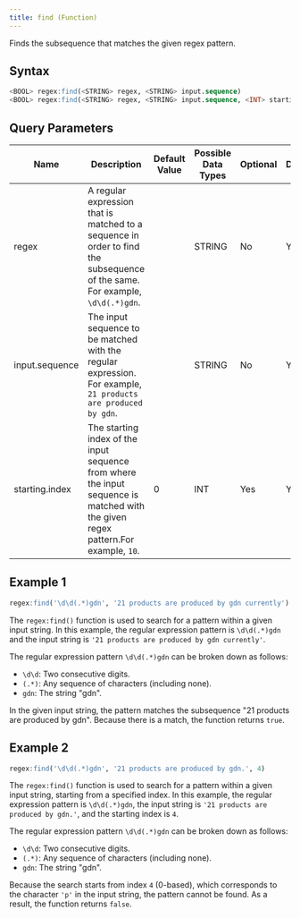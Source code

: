 ```yaml
---
title: find (Function)
---
```


Finds the subsequence that matches the given regex pattern.

## Syntax

```sql
<BOOL> regex:find(<STRING> regex, <STRING> input.sequence)
<BOOL> regex:find(<STRING> regex, <STRING> input.sequence, <INT> starting.index)
```

## Query Parameters

| Name   | Description   | Default Value | Possible Data Types | Optional | Dynamic |
|--------|---------------|---------------|---------------------|----------|---------|
| regex  | A regular expression that is matched to a sequence in order to find the subsequence of the same. For example, `\d\d(.*)gdn`.    |         | STRING  | No       | Yes  |
| input.sequence | The input sequence to be matched with the regular expression. For example, `21 products are produced by gdn`.  |        | STRING   | No       | Yes     |
| starting.index | The starting index of the input sequence from where the input sequence is matched with the given regex pattern.For example, `10`. | 0  | INT   | Yes   | Yes   |

## Example 1

```sql
regex:find('\d\d(.*)gdn', '21 products are produced by gdn currently')
```

The `regex:find()` function is used to search for a pattern within a given input string. In this example, the regular expression pattern is `\d\d(.*)gdn` and the input string is `'21 products are produced by gdn currently'`.

The regular expression pattern `\d\d(.*)gdn` can be broken down as follows:
- `\d\d`: Two consecutive digits.
- `(.*)`: Any sequence of characters (including none).
- `gdn`: The string "gdn".

In the given input string, the pattern matches the subsequence "21 products are produced by gdn". Because there is a match, the function returns `true`.

## Example 2

```sql
regex:find('\d\d(.*)gdn', '21 products are produced by gdn.', 4)
```

The `regex:find()` function is used to search for a pattern within a given input string, starting from a specified index. In this example, the regular expression pattern is `\d\d(.*)gdn`, the input string is `'21 products are produced by gdn.'`, and the starting index is `4`.

The regular expression pattern `\d\d(.*)gdn` can be broken down as follows:
- `\d\d`: Two consecutive digits.
- `(.*)`: Any sequence of characters (including none).
- `gdn`: The string "gdn".

Because the search starts from index `4` (0-based), which corresponds to the character `'p'` in the input string, the pattern cannot be found. As a result, the function returns `false`.
